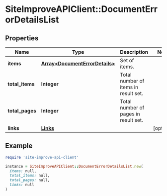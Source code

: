 # SiteImproveAPIClient::DocumentErrorDetailsList

## Properties

| Name | Type | Description | Notes |
| ---- | ---- | ----------- | ----- |
| **items** | [**Array&lt;DocumentErrorDetails&gt;**](DocumentErrorDetails.md) | Set of items. |  |
| **total_items** | **Integer** | Total number of items in result set. |  |
| **total_pages** | **Integer** | Total number of pages in result set. |  |
| **links** | [**Links**](Links.md) |  | [optional] |

## Example

```ruby
require 'site-improve-api-client'

instance = SiteImproveAPIClient::DocumentErrorDetailsList.new(
  items: null,
  total_items: null,
  total_pages: null,
  links: null
)
```

